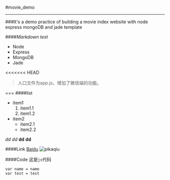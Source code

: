 #movie_demo
***
###It's a demo practice of building a movie index website with node express mongoDB and jade template
<br>

####_Markdown test_
* Node
* Express
* MongoDB
* Jade

<<<<<<< HEAD
>人口文件为app.js，增加了微信端的功能。


===
####list
* item1
  1. item1.1
  2. item1.2
* item2
  + item2.1
  + item2.2

*dd*
_dd_
**dd**
__dd__


####Link
[Baidu](http://www.baidu.com)
![pikaqiu](http://files.cnblogs.com/files/MuYunyun/pkq.gif)


####Code
这是`js`代码


	var name = name 
	var test = test





